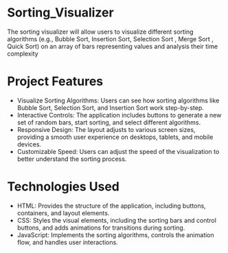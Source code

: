 # Sorting_Visualizer
The sorting visualizer will allow users to visualize different sorting algorithms (e.g., Bubble Sort, Insertion Sort, Selection Sort , Merge Sort , Quick Sort) on an array of bars representing values and analysis their time complexity 
# Project Features
- Visualize Sorting Algorithms: Users can see how sorting algorithms like Bubble Sort, Selection Sort, and Insertion Sort work step-by-step.
- Interactive Controls: The application includes buttons to generate a new set of random bars, start sorting, and select different algorithms.
- Responsive Design: The layout adjusts to various screen sizes, providing a smooth user experience on desktops, tablets, and mobile devices.
- Customizable Speed: Users can adjust the speed of the visualization to better understand the sorting process.

# Technologies Used
- HTML: Provides the structure of the application, including buttons, containers, and layout elements.
- CSS: Styles the visual elements, including the sorting bars and control buttons, and adds animations for transitions during sorting.
- JavaScript: Implements the sorting algorithms, controls the animation flow, and handles user interactions.

